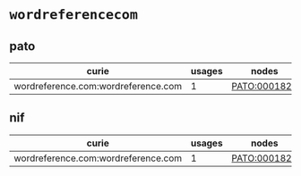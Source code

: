 # `wordreferencecom`

## pato

| curie                               |   usages | nodes                                                       |
|-------------------------------------|----------|-------------------------------------------------------------|
| wordreference.com:wordreference.com |        1 | [PATO:0001822](http://purl.obolibrary.org/obo/PATO_0001822) |

## nif

| curie                               |   usages | nodes                                                       |
|-------------------------------------|----------|-------------------------------------------------------------|
| wordreference.com:wordreference.com |        1 | [PATO:0001822](http://purl.obolibrary.org/obo/PATO_0001822) |

